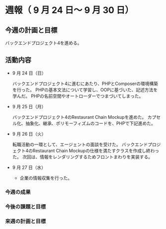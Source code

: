# 週報（ 9 月 24 日～ 9 月 30 日）

## 今週の計画と目標

バックエンドプロジェクト4を進める。

## 活動内容

- 9 月 24 日（日）

  バックエンドプロジェクト4に進むにあたり、PHPとComposerの環境構築を行った。
  PHPの基本文法について学習し、OOPに基づいた、記述方法を学んだ。
  PHPの名前空間やオートローダーでつまづいてしまった。

- 9 月 25 日（月）

  バックエンドプロジェクト4のRestaurant Chain Mockupを進めた。
  カプセル化、抽象化、継承、ポリモーフィズムのコードを、PHPで下記進めた。

- 9 月 26 日（火）

  転職活動の一環として、エージェントの面談を受けた。
  バックエンドプロジェクト4のRestaurant Chain Mockupの仕様を満たすクラスを作成し終わった。
  次回は、情報をレンダリングするためフロントまわりを実装する。

- 9 月 27 日（水）
  
  - 企業の情報収集を行った。
  
### 今週の成果

### 今後の課題と目標

### 来週の計画と目標
